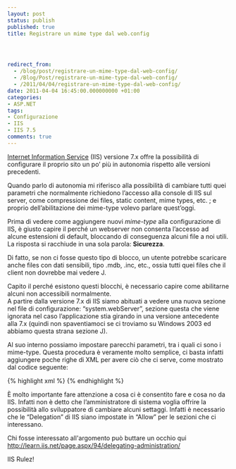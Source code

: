 ```yaml
---
layout: post
status: publish
published: true
title: Registrare un mime type dal web.config




redirect_from: 
  - /blog/post/registrare-un-mime-type-dal-web-config/
  - /Blog/Post/registrare-un-mime-type-dal-web-config/
  - /2011/04/04/registrare-un-mime-type-dal-web-config/
date: 2011-04-04 16:45:00.000000000 +01:00
categories:
- ASP.NET
tags:
- Configurazione
- IIS
- IIS 7.5
comments: true
---
```

<p>
	<a href="http://tostring.it/tags/archive/iis" target="_blank" title="Internet Information Service posts">Internet Information Service</a> (IIS) versione 7.x offre la possibilit&agrave; di configurare il proprio sito un po&rsquo; pi&ugrave; in autonomia rispetto alle versioni precedenti.</p>
<p>
	Quando parlo di autonomia mi riferisco alla possibilit&agrave; di cambiare tutti quei parametri che normalmente richiedono l&rsquo;accesso alla console di IIS sul server, come compressione dei files, static content, mime types, etc. ; e proprio dell&rsquo;abilitazione dei mime-type volevo parlare quest&rsquo;oggi.</p>
<p>
	Prima di vedere come aggiungere nuovi <em>mime-type</em> alla configurazione di IIS, &egrave; giusto capire il perch&eacute; un webserver non consenta l&rsquo;accesso ad alcune estensioni di default, bloccando di conseguenza alcuni file a noi utili. <br />
	La risposta si racchiude in una sola parola: <strong>Sicurezza</strong>.</p>
<p>
	Di fatto, se non ci fosse questo tipo di blocco, un utente potrebbe scaricare anche files con dati sensibili, tipo .mdb, .inc, etc., ossia tutti quei files che il client non dovrebbe mai vedere J.</p>
<p>
	Capito il perch&eacute; esistono questi blocchi, &egrave; necessario capire come abilitarne alcuni non accessibili normalmente. <br />
	A partire dalla versione 7.x di IIS siamo abituati a vedere una nuova sezione nel file di configurazione: &ldquo;system.webServer&rdquo;, sezione questa che viene ignorata nel caso l&rsquo;applicazione stia girando in una versione antecedente alla 7.x (quindi non spaventiamoci se ci troviamo su Windows 2003 ed abbiamo questa strana sezione J).</p>
<p>
	Al suo interno possiamo impostare parecchi parametri, tra i quali ci sono i mime-type. Questa procedura &egrave; veramente molto semplice, ci basta infatti aggiungere poche righe di XML per avere ci&ograve; che ci serve, come mostrato dal codice seguente:</p>
{% highlight xml %}
<system.webserver>
    <staticcontent>
        <mimemap fileextension=".mp4" mimetype="video/mp4">
        <mimemap fileextension=".m4v" mimetype="video/m4v">
    </mimemap></mimemap></staticcontent>
</system.webserver>
{% endhighlight %}
<p>
	&Egrave; molto importante fare attenzione a cosa ci &egrave; consentito fare e cosa no da IIS. Infatti non &egrave; detto che l&rsquo;amministratore di sistema voglia offrire la possibilit&agrave; allo sviluppatore di cambiare alcuni settaggi. Infatti &egrave; necessario che le &ldquo;Delegation&rdquo; di IIS siano impostate in &ldquo;Allow&rdquo; per le sezioni che ci interessano.</p>
<p>
	Chi fosse interessato all&#39;argomento pu&ograve; buttare un occhio qui <a href="http://learn.iis.net/page.aspx/94/delegating-administration/">http://learn.iis.net/page.aspx/94/delegating-administration/</a></p>
<p>
	IIS Rulez!</p>
